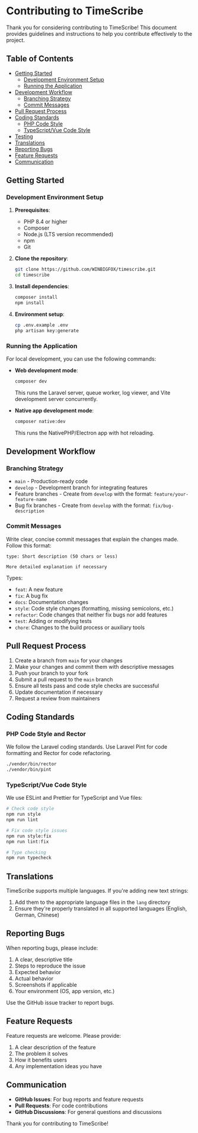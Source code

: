 # Contributing to TimeScribe

Thank you for considering contributing to TimeScribe! This document provides guidelines and instructions to help you contribute effectively to the project.

## Table of Contents

- [Getting Started](#getting-started)
    - [Development Environment Setup](#development-environment-setup)
    - [Running the Application](#running-the-application)
- [Development Workflow](#development-workflow)
    - [Branching Strategy](#branching-strategy)
    - [Commit Messages](#commit-messages)
- [Pull Request Process](#pull-request-process)
- [Coding Standards](#coding-standards)
    - [PHP Code Style](#php-code-style)
    - [TypeScript/Vue Code Style](#typescriptvue-code-style)
- [Testing](#testing)
- [Translations](#translations)
- [Reporting Bugs](#reporting-bugs)
- [Feature Requests](#feature-requests)
- [Communication](#communication)

## Getting Started

### Development Environment Setup

1. **Prerequisites**:

    - PHP 8.4 or higher
    - Composer
    - Node.js (LTS version recommended)
    - npm
    - Git

2. **Clone the repository**:

    ```bash
    git clone https://github.com/WINBIGFOX/timescribe.git
    cd timescribe
    ```

3. **Install dependencies**:

    ```bash
    composer install
    npm install
    ```

4. **Environment setup**:
    ```bash
    cp .env.example .env
    php artisan key:generate
    ```

### Running the Application

For local development, you can use the following commands:

- **Web development mode**:

    ```bash
    composer dev
    ```

    This runs the Laravel server, queue worker, log viewer, and Vite development server concurrently.

- **Native app development mode**:
    ```bash
    composer native:dev
    ```
    This runs the NativePHP/Electron app with hot reloading.

## Development Workflow

### Branching Strategy

- `main` - Production-ready code
- `develop` - Development branch for integrating features
- Feature branches - Create from `develop` with the format: `feature/your-feature-name`
- Bug fix branches - Create from `develop` with the format: `fix/bug-description`

### Commit Messages

Write clear, concise commit messages that explain the changes made. Follow this format:

```
type: Short description (50 chars or less)

More detailed explanation if necessary
```

Types:

- `feat`: A new feature
- `fix`: A bug fix
- `docs`: Documentation changes
- `style`: Code style changes (formatting, missing semicolons, etc.)
- `refactor`: Code changes that neither fix bugs nor add features
- `test`: Adding or modifying tests
- `chore`: Changes to the build process or auxiliary tools

## Pull Request Process

1. Create a branch from `main` for your changes
2. Make your changes and commit them with descriptive messages
3. Push your branch to your fork
4. Submit a pull request to the `main` branch
5. Ensure all tests pass and code style checks are successful
6. Update documentation if necessary
7. Request a review from maintainers

## Coding Standards

### PHP Code Style and Rector

We follow the Laravel coding standards. Use Laravel Pint for code formatting and Rector for code refactoring.

```bash
./vendor/bin/rector
./vendor/bin/pint
```

### TypeScript/Vue Code Style

We use ESLint and Prettier for TypeScript and Vue files:

```bash
# Check code style
npm run style
npm run lint

# Fix code style issues
npm run style:fix
npm run lint:fix

# Type checking
npm run typecheck
```

## Translations

TimeScribe supports multiple languages. If you're adding new text strings:

1. Add them to the appropriate language files in the `lang` directory
2. Ensure they're properly translated in all supported languages (English, German, Chinese)

## Reporting Bugs

When reporting bugs, please include:

1. A clear, descriptive title
2. Steps to reproduce the issue
3. Expected behavior
4. Actual behavior
5. Screenshots if applicable
6. Your environment (OS, app version, etc.)

Use the GitHub issue tracker to report bugs.

## Feature Requests

Feature requests are welcome. Please provide:

1. A clear description of the feature
2. The problem it solves
3. How it benefits users
4. Any implementation ideas you have

## Communication

- **GitHub Issues**: For bug reports and feature requests
- **Pull Requests**: For code contributions
- **GitHub Discussions**: For general questions and discussions

Thank you for contributing to TimeScribe!
